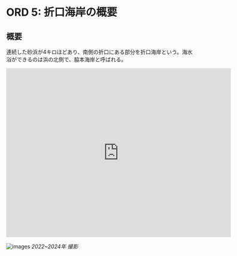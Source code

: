 # ORD 5: 折口海岸の概要

<!-- toc -->

## 概要

連続した砂浜が4キロほどあり、南側の折口にある部分を折口海岸という。海水浴ができるのは浜の北側で、脇本海岸と呼ばれる。

<iframe src="https://www.google.com/maps/embed?pb=!1m17!1m12!1m3!1d13798.835576954321!2d130.20203794195072!3d32.064484006953045!2m3!1f0!2f0!3f0!3m2!1i1024!2i768!4f13.1!3m2!1m1!2zMzLCsDAzJzQwLjQiTiAxMzDCsDEyJzI0LjIiRQ!5e1!3m2!1sen!2sjp!4v1726367962059!5m2!1sen!2sjp" width="600" height="450" style="border:0;" allowfullscreen="" loading="lazy" referrerpolicy="no-referrer-when-downgrade"></iframe>

![images](./images/20241117beach.jpg)
*2022~2024年 撮影*
